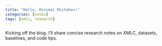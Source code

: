 ```yaml
---
title: "Hello, Minimal Mistakes!"
categories: [notes]
tags: [xmlc, research]
---
```


Kicking off the blog. I’ll share concise research notes on XMLC, datasets, baselines, and code tips.
